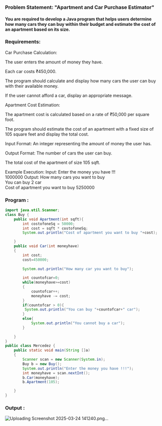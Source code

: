 ### Problem Statement: "Apartment and Car Purchase Estimator"
#### You are required to develop a Java program that helps users determine how many cars they can buy within their budget and estimate the cost of an apartment based on its size.

### Requirements:
Car Purchase Calculation:

The user enters the amount of money they have.

Each car costs ₹450,000.

The program should calculate and display how many cars the user can buy with their available money.

If the user cannot afford a car, display an appropriate message.

Apartment Cost Estimation:

The apartment cost is calculated based on a rate of ₹50,000 per square foot.

The program should estimate the cost of an apartment with a fixed size of 105 square feet and display the total cost.

Input Format:
An integer representing the amount of money the user has.

Output Format:
The number of cars the user can buy.

The total cost of the apartment of size 105 sqft.

Example Execution:
Input:
Enter the money you have !!!  
1000000
Output:
How many cars you want to buy  
You can buy 2 car  
Cost of apartment you want to buy 5250000  
### Program :
```java
import java.util.Scanner;
class Buy {
    public void Apartment(int sqft){
        int costofoneSq = 50000;
        int cost = sqft * costofoneSq;
        System.out.println("Cost of apartment you want to buy "+cost);

    }
    public void Car(int moneyhave)
    {
        int cost;
        cost=450000;
        
        System.out.println("How many car you want to buy");
        
        int countofcar=0;
        while(moneyhave>=cost)
        {
            countofcar++;
            moneyhave -= cost;
        }
        if(countofcar > 0){
         System.out.println("You can buy "+countofcar+" car");
        }
        else{
            System.out.println("You cannot buy a car");
        }
              
    }
}
public class Mercedez {
    public static void main(String []a)
    {
        Scanner scan = new Scanner(System.in);
        Buy b = new Buy();
        System.out.println("Enter the money you have !!!");
        int moneyhave = scan.nextInt();
        b.Car(moneyhave);
        b.Apartment(105);

    }
}

```

### Output :
![Uploading Screenshot 2025-03-24 141240.png…]()



